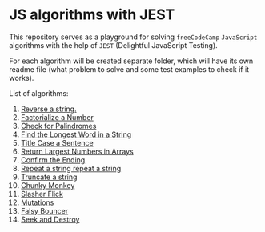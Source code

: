 # JS algorithms with JEST

This repository serves as a playground for solving `freeCodeCamp` `JavaScript` algorithms with the help of `JEST` (Delightful JavaScript Testing).

For each algorithm will be created separate folder, which will have its own readme file (what problem to solve and some test examples to check if it works).

List of algorithms:

1. [Reverse a string.](01_reverse_a_string)
1. [Factorialize a Number](02_factorialize)
1. [Check for Palindromes](03_check_for_palindromes)
1. [Find the Longest Word in a String](04_find_the_longest_word_in_a_string)
1. [Title Case a Sentence](05_title_case_a_sentence)
1. [Return Largest Numbers in Arrays](06_largest_numbers_in_arrays)
1. [Confirm the Ending](07_confirm_the_ending)
1. [Repeat a string repeat a string](08_repeat_a_string)
1. [Truncate a string](09_truncate_a_string)
1. [Chunky Monkey](10_chunky_monkey)
1. [Slasher Flick](11_slasher_flick)
1. [Mutations](12_mutations)
1. [Falsy Bouncer](13_falsy_bouncer)
1. [Seek and Destroy](14_seek_and_destroy)